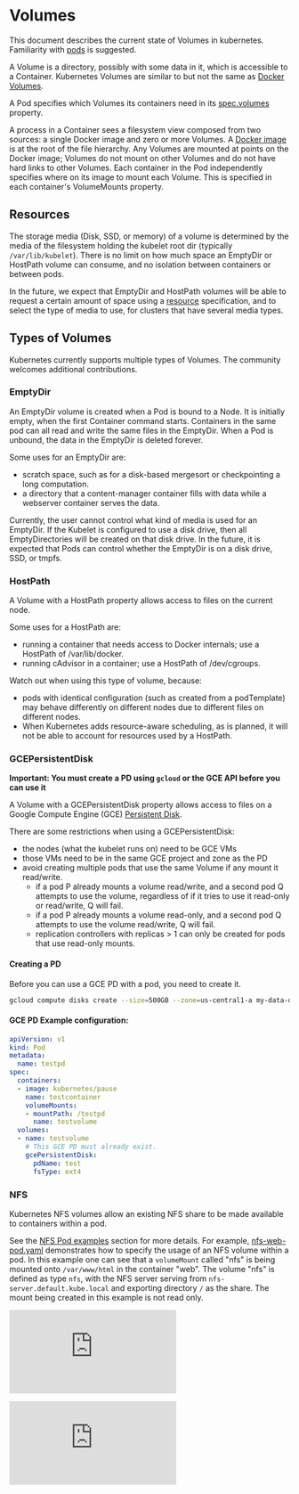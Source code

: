 # Volumes
This document describes the current state of Volumes in kubernetes.  Familiarity with [pods](./pods.md) is suggested.

A Volume is a directory, possibly with some data in it, which is accessible to a Container. Kubernetes Volumes are similar to but not the same as [Docker Volumes](https://docs.docker.com/userguide/dockervolumes/).

A Pod specifies which Volumes its containers need in its [spec.volumes](http://kubernetes.io/third_party/swagger-ui/#!/v1/createPod) property.

A process in a Container sees a filesystem view composed from two sources: a single Docker image and zero or more Volumes.  A [Docker image](https://docs.docker.com/userguide/dockerimages/) is at the root of the file hierarchy.  Any Volumes are mounted at points on the Docker image;  Volumes do not mount on other Volumes and do not have hard links to other Volumes.  Each container in the Pod independently specifies where on its image to mount each Volume.  This is specified in each container's VolumeMounts property.

## Resources

The storage media (Disk, SSD, or memory) of a volume is determined by the media of the filesystem holding the kubelet root dir (typically `/var/lib/kubelet`).
There is no limit on how much space an EmptyDir or HostPath volume can consume, and no isolation between containers or between pods.

In the future, we expect that EmptyDir and HostPath volumes will be able to request a certain amount of space using a [resource](./resources.md) specification, and to select the type of media to use, for clusters that have several media types.
## Types of Volumes

Kubernetes currently supports multiple types of Volumes. The community welcomes additional contributions.

### EmptyDir

An EmptyDir volume is created when a Pod is bound to a Node.  It is initially empty, when the first Container command starts.  Containers in the same pod can all read and write the same files in the EmptyDir.  When a Pod is unbound, the data in the EmptyDir is deleted forever.

Some uses for an EmptyDir are:
  - scratch space, such as for a disk-based mergesort or checkpointing a long computation.
  - a directory that a content-manager container fills with data while a webserver container serves the data.

Currently, the user cannot control what kind of media is used for an EmptyDir.  If the Kubelet is configured to use a disk drive, then all EmptyDirectories will be created on that disk drive.  In the future, it is expected that Pods can control whether the EmptyDir is on a disk drive, SSD, or tmpfs.

### HostPath
A Volume with a HostPath property allows access to files on the current node.

Some uses for a HostPath are:
  - running a container that needs access to Docker internals; use a HostPath of /var/lib/docker.
  - running cAdvisor in a container; use a HostPath of /dev/cgroups.

Watch out when using this type of volume, because:
  - pods with identical configuration (such as created from a podTemplate) may behave differently on different nodes due to different files on different nodes.
  - When Kubernetes adds resource-aware scheduling, as is planned, it will not be able to account for resources used by a HostPath.

### GCEPersistentDisk
__Important: You must create a PD using ```gcloud``` or the GCE API before you can use it__

A Volume with a GCEPersistentDisk property allows access to files on a Google Compute Engine (GCE)
[Persistent Disk](http://cloud.google.com/compute/docs/disks).

There are some restrictions when using a GCEPersistentDisk:
  - the nodes (what the kubelet runs on) need to be GCE VMs
  - those VMs need to be in the same GCE project and zone as the PD
  - avoid creating multiple pods that use the same Volume if any mount it read/write.
    - if a pod P already mounts a volume read/write, and a second pod Q attempts to use the volume, regardless of if it tries to use it read-only or read/write, Q will fail.
    - if a pod P already mounts a volume read-only, and a second pod Q attempts to use the volume read/write, Q will fail.
    - replication controllers with replicas > 1 can only be created for pods that use read-only mounts.

#### Creating a PD
Before you can use a GCE PD with a pod, you need to create it.

```sh
gcloud compute disks create --size=500GB --zone=us-central1-a my-data-disk
```

#### GCE PD Example configuration:
```yaml
apiVersion: v1
kind: Pod
metadata:
  name: testpd
spec:
  containers:
  - image: kubernetes/pause
    name: testcontainer
    volumeMounts:
    - mountPath: /testpd
      name: testvolume
  volumes:
  - name: testvolume
    # This GCE PD must already exist. 
    gcePersistentDisk:
      pdName: test
      fsType: ext4
```
### NFS

Kubernetes NFS volumes allow an existing NFS share to be made available to containers within a pod.

See the [NFS Pod examples](https://github.com/GoogleCloudPlatform/kubernetes/blob/master/examples/nfs/) section for more details.
For example, [nfs-web-pod.yaml](https://github.com/GoogleCloudPlatform/kubernetes/blob/master/examples/nfs/nfs-web-pod.yaml) demonstrates how to specify the usage of an NFS volume within a pod.
In this example one can see that a `volumeMount` called "nfs" is being mounted onto `/var/www/html` in the container "web".
The volume "nfs" is defined as type `nfs`, with the NFS server serving from `nfs-server.default.kube.local` and exporting directory `/` as the share.
The mount being created in this example is not read only.


[![Analytics](https://kubernetes-site.appspot.com/UA-36037335-10/GitHub/docs/volumes.md?pixel)]()


[![Analytics](https://kubernetes-site.appspot.com/UA-36037335-10/GitHub/release-0.19.0/docs/volumes.md?pixel)]()
